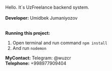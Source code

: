 Hello. It`s UzFreelance backend system. <br><br>
**Developer:** Umidbek Jumaniyozov

<br>**Running this project:**
  1.  Open terminal and run command `npm install`
  2.   And run `nodemon`
  
  **MyContact:** Telegram: @wuzcr
 <br> **Telephone:** +998977909404